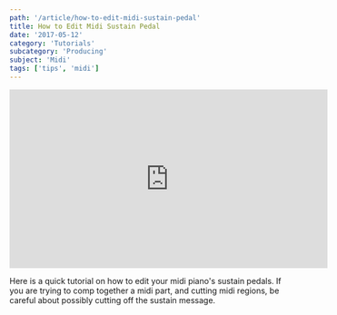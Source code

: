 ```yaml
---
path: '/article/how-to-edit-midi-sustain-pedal'
title: How to Edit Midi Sustain Pedal
date: '2017-05-12'
category: 'Tutorials'
subcategory: 'Producing'
subject: 'Midi'
tags: ['tips', 'midi']
---
```


<iframe src="https://www.youtube.com/embed/pa_8N7Hp_JA?ecver=1" width="560" height="315" frameborder="0" allowfullscreen="allowfullscreen"></iframe>

Here is a quick tutorial on how to edit your midi piano's sustain pedals. If you are trying to comp together a midi part, and cutting midi regions, be careful about possibly cutting off the sustain message.
